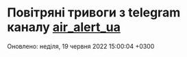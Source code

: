 # Повітряні тривоги з telegram каналу [air_alert_ua](https://t.me/air_alert_ua)

Оновлено:
неділя, 19 червня 2022 15:00:04 +0300
